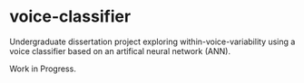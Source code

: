 # voice-classifier

Undergraduate dissertation project exploring within-voice-variability using a voice classifier based on an artifical neural network (ANN). 

Work in Progress.
